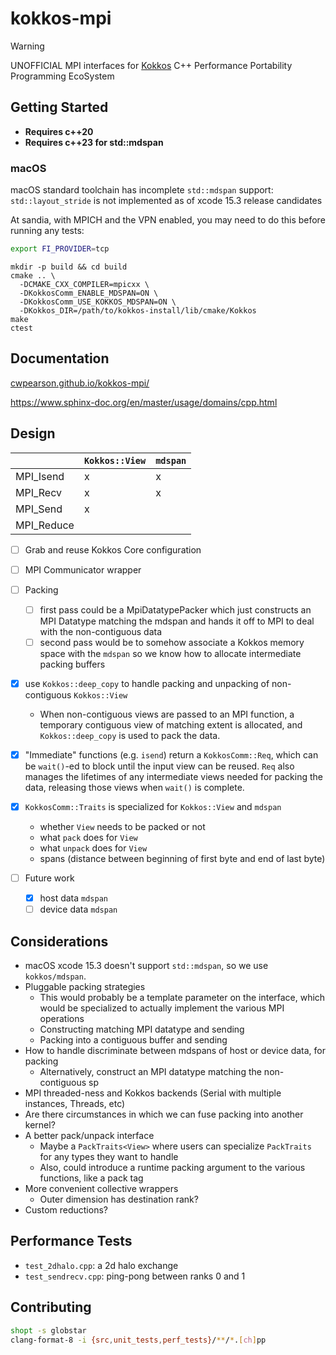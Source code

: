 # kokkos-mpi

> [!WARNING]
> UNOFFICIAL MPI interfaces for [Kokkos](https://github.com/kokkos/kokkos) C++ Performance Portability Programming EcoSystem

## Getting Started

* **Requires c++20**
* **Requires c++23 for std::mdspan**

### macOS

macOS standard toolchain has incomplete `std::mdspan` support: `std::layout_stride` is not implemented as of xcode 15.3 release candidates

At sandia, with MPICH and the VPN enabled, you may need to do this before running any tests:
```bash
export FI_PROVIDER=tcp
```


```
mkdir -p build && cd build
cmake .. \
  -DCMAKE_CXX_COMPILER=mpicxx \
  -DKokkosComm_ENABLE_MDSPAN=ON \
  -DKokkosComm_USE_KOKKOS_MDSPAN=ON \
  -DKokkos_DIR=/path/to/kokkos-install/lib/cmake/Kokkos
make
ctest
```

## Documentation

[cwpearson.github.io/kokkos-mpi/](https://cwpearson.github.io/kokkos-mpi/)

https://www.sphinx-doc.org/en/master/usage/domains/cpp.html


## Design

| | `Kokkos::View` | `mdspan` |
|-|-|-|
| MPI_Isend  | x | x |
| MPI_Recv   | x | x |
| MPI_Send   | x |   |
| MPI_Reduce |   |   |

- [ ] Grab and reuse Kokkos Core configuration
- [ ] MPI Communicator wrapper

- [ ] Packing
  - [ ] first pass could be a MpiDatatypePacker which just constructs an MPI Datatype matching the mdspan and hands it off to MPI to deal with the non-contiguous data
  - [ ] second pass would be to somehow associate a Kokkos memory space with the `mdspan` so we know how to allocate intermediate packing buffers
- [x] use `Kokkos::deep_copy` to handle packing and unpacking of non-contiguous `Kokkos::View`
  - When non-contiguous views are passed to an MPI function, a temporary contiguous view of matching extent is allocated, and `Kokkos::deep_copy` is used to pack the data.
- [x] "Immediate" functions (e.g. `isend`) return a `KokkosComm::Req`, which can be `wait()`-ed to block until the input view can be reused. `Req` also manages the lifetimes of any intermediate views needed for packing the data, releasing those views when `wait()` is complete.
- [x] `KokkosComm::Traits` is specialized for `Kokkos::View` and `mdspan`
  - whether `View` needs to be packed or not
  - what `pack` does for `View`
  - what `unpack` does for `View`
  - spans (distance between beginning of first byte and end of last byte)
- [ ] Future work
  - [x] host data `mdspan` 
  - [ ] device data `mdspan`

## Considerations

- macOS xcode 15.3 doesn't support `std::mdspan`, so we use `kokkos/mdspan`.
- Pluggable packing strategies
  - This would probably be a template parameter on the interface, which would be specialized to actually implement the various MPI operations
  - Constructing matching MPI datatype and sending
  - Packing into a contiguous buffer and sending
- How to handle discriminate between mdspans of host or device data, for packing
  - Alternatively, construct an MPI datatype matching the non-contiguous sp
- MPI threaded-ness and Kokkos backends (Serial with multiple instances, Threads, etc)
- Are there circumstances in which we can fuse packing into another kernel?
- A better pack/unpack interface
  - Maybe a `PackTraits<View>` where users can specialize `PackTraits` for any types they want to handle
  - Also, could introduce a runtime packing argument to the various functions, like a pack tag
- More convenient collective wrappers
  - Outer dimension has destination rank?
- Custom reductions?

## Performance Tests

* `test_2dhalo.cpp`: a 2d halo exchange
* `test_sendrecv.cpp`: ping-pong between ranks 0 and 1

## Contributing

```bash
shopt -s globstar
clang-format-8 -i {src,unit_tests,perf_tests}/**/*.[ch]pp
```
